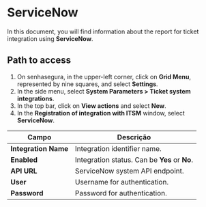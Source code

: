 # ServiceNow

In this document, you will find information about the report for ticket integration using **ServiceNow**.

## Path to access

1. On senhasegura, in the upper-left corner, click on **Grid Menu**, represented by nine squares, and select **Settings**.    
2. In the side menu, select **System Parameters > Ticket system integrations**.    
3. In the top bar, click on **View actions** and select **New**.    
4. In the **Registration of integration with ITSM** window, select **ServiceNow**.

| Campo | Descrição |
| ----- | ----- |
| **Integration Name** | Integration identifier name. |
| **Enabled** | Integration status. Can be **Yes** or **No**. |
| **API URL** | ServiceNow system API endpoint. |
| **User** | Username for authentication. |
| **Password** | Password for authentication. |

